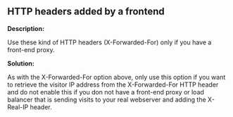 
HTTP headers added by a frontend
-------

**Description:**

Use these kind of HTTP headers (X-Forwarded-For) only if you have a front-end proxy.


**Solution:**

As with the X-Forwarded-For option above, only use this option if you want to retrieve the visitor IP address from the X-Forwarded-For HTTP header and do not enable this if you don not have a front-end proxy or load balancer that is sending visits to your real webserver and adding the X-Real-IP header.

	